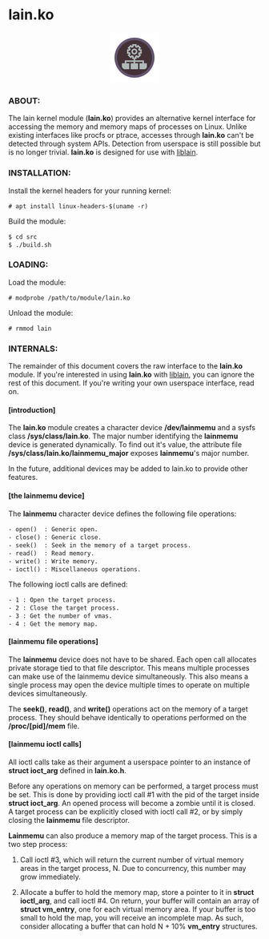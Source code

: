 # lain.ko

<p align="center">
    <img src="lain.ko.png" width="100" height="100">
</p>

### ABOUT:

The lain kernel module (<b>lain.ko</b>) provides an alternative kernel interface for accessing the memory and memory maps of processes on Linux. Unlike existing interfaces like procfs or ptrace, accesses through <b>lain.ko</b> can't be detected through system APIs. Detection from userspace is still possible but is no longer trivial. <b>lain.ko</b> is designed for use with [liblain](https://github.com/vykt/liblain).


### INSTALLATION:

Install the kernel headers for your running kernel:
```
# apt install linux-headers-$(uname -r)
```

Build the module:
```
$ cd src
$ ./build.sh
```


### LOADING:

Load the module:
```
# modprobe /path/to/module/lain.ko
```

Unload the module:
```
# rmmod lain
```


### INTERNALS:

The remainder of this document covers the raw interface to the <b>lain.ko</b> module. If you're interested in using <b>lain.ko</b> with [liblain](https://github.com/vykt/liblain), you can ignore the rest of this document. If you're writing your own userspace interface, read on.

#### [introduction]

The <b>lain.ko</b> module creates a character device <b>/dev/lainmemu</b> and a sysfs class <b>/sys/class/lain.ko</b>. The major number identifying the <b>lainmemu</b> device is generated dynamically. To find out it's value, the attribute file <b>/sys/class/lain.ko/lainmemu_major</b> exposes <b>lainmemu</b>'s major number.

In the future, additional devices may be added to lain.ko to provide other features.


#### [the lainmemu device]

The <b>lainmemu</b> character device defines the following file operations:
```
- open()  : Generic open.
- close() : Generic close.
- seek()  : Seek in the memory of a target process.
- read()  : Read memory.
- write() : Write memory.
- ioctl() : Miscellaneous operations.
```
The following ioctl calls are defined:
```
- 1 : Open the target process.
- 2 : Close the target process.
- 3 : Get the number of vmas.
- 4 : Get the memory map.
```

#### [lainmemu file operations]

The <b>lainmemu</b> device does not have to be shared. Each open call allocates private storage tied to that file descriptor. This means multiple 
processes can make use of the lainmemu device simultaneously. This also means a single process may open the device multiple times to operate on multiple devices simultaneously.

The <b>seek()</b>, <b>read()</b>, and <b>write()</b> operations act on the memory of a target process. They should behave identically to operations performed on the <b>/proc/[pid]/mem</b> file.


#### [lainmemu ioctl calls]

All ioctl calls take as their argument a userspace pointer to an instance of <b>struct ioct_arg</b> defined in <b>lain.ko.h</b>.

Before any operations on memory can be performed, a target process must be set. This is done by providing ioctl call #1 with the pid of the 
target inside <b>struct ioct_arg</b>. An opened process will become a zombie until it is closed. A target process can be explicitly closed with ioctl call #2, or by simply closing the <b>lainmemu</b> file descriptor.

<b>Lainmemu</b> can also produce a memory map of the target process. This is a two step process:

1) Call ioctl #3, which will return the current number of virtual memory
   areas in the target process, N. Due to concurrency, this number may 
   grow immediately.

2) Allocate a buffer to hold the memory map, store a pointer to it in 
   <b>struct ioctl_arg</b>, and call ioctl #4. On return, your buffer will 
   contain an array of <b>struct vm_entry</b>, one for each virtual memory 
   area. If your buffer is too small to hold the map, you will receive an 
   incomplete map. As such, consider allocating a buffer that can hold 
   N + 10% <b>vm_entry</b> structures.
